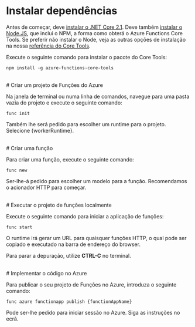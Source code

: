 # Instalar dependências

Antes de começar, deve [instalar o .NET Core 2.1](https://go.microsoft.com/fwlink/?linkid=2016373). Deve também [instalar o Node.JS](https://go.microsoft.com/fwlink/?linkid=2016195), que inclui o NPM, a forma como obterá o Azure Functions Core Tools. Se preferir não instalar o Node, veja as outras opções de instalação na nossa [referência do Core Tools](https://go.microsoft.com/fwlink/?linkid=2016192).

Execute o seguinte comando para instalar o pacote do Core Tools:

``` npm install -g azure-functions-core-tools ```

<br/>
# Criar um projeto de Funções do Azure

Na janela de terminal ou numa linha de comandos, navegue para uma pasta vazia do projeto e execute o seguinte comando:

``` func init ```

Também lhe será pedido para escolher um runtime para o projeto. Selecione {workerRuntime}.

<br/>
# Criar uma função

Para criar uma função, execute o seguinte comando:

``` func new ```

Ser-lhe-á pedido para escolher um modelo para a função. Recomendamos o acionador HTTP para começar.

<br/>
# Executar o projeto de funções localmente

Execute o seguinte comando para iniciar a aplicação de funções:

``` func start ```

O runtime irá gerar um URL para quaisquer funções HTTP, o qual pode ser copiado e executado na barra de endereço do browser.

Para parar a depuração, utilize **CTRL-C** no terminal.

<br/>
# Implementar o código no Azure

Para publicar o seu projeto de Funções no Azure, introduza o seguinte comando:

``` func azure functionapp publish {functionAppName} ```

Pode ser-lhe pedido para iniciar sessão no Azure. Siga as instruções no ecrã.
